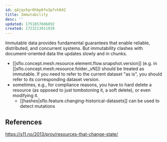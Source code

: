 ```yaml
---
id: q4jqx5qr6hbp6fo3pfvh042
title: Immutability
desc: ''
updated: 1751857606892
created: 1723213911939
---
```


Immutable data provides fundamental guarantees that enable reliable, distributed, and concurrent systems. But immutability clashes with document-oriented data the updates slowly and in chunks.

- [[sflo.concept.mesh.resource.element.flow.snapshot.version]] (e.g. in [[sflo.concept.mesh.resource.folder._vN]]) should be treated as immutable. If you need to refer to the current dataset "as is", you should refer to its corresponding dataset version.
- sometimes, e.g., for compliance reasons, you have to hard delete a resource (as opposed to just tombstoning it, a soft delete), or even modifying it. 
  - [[hashes|sflo.feature.changing-historical-datasets]] can be used to detect mutations

## References

https://s11.no/2013/prov/resources-that-change-state/